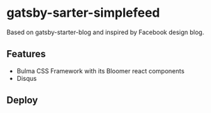 # gatsby-sarter-simplefeed

Based on gatsby-starter-blog and inspired by Facebook design blog.

## Features

- Bulma CSS Framework with its Bloomer react components
- Disqus

## Deploy
